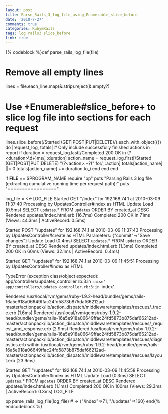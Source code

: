 ```yaml
---
layout: post
title: Parse_Rails_3_log_file_using_Enumerable_slice_before
date: '2010-7-27'
comments: true
categories: Ruby&Rails
tags: log rails3 slice_before
link: true
---
```

{% codeblock %}def parse_rails_log_file(file)
  # Remove all empty lines
  lines = file.each_line.map(&amp;:strip).reject(&amp;:empty?)

  # Use +Enumerable#slice_before+ to slice log file into sections for each request
  lines.slice_before(/Started (GET|POST|PUT|DELETE)/).each_with_object({}) do |request_log, totals|
    # Only include successfully finished actions in report
    if duration = request_log.last[/Completed 200 OK in (?&lt;duration&gt;\d+)ms/, :duration]
      action_name = request_log.first[/Started (GET|POST|PUT|DELETE) "(?&lt;action&gt;.+?)" for/, :action]
      totals[action_name] ||= 0
      totals[action_name] += duration.to_i
    end
  end
end

if __FILE__ == $PROGRAM_NAME
  require "pp"
  puts "Parsing Rails 3 log file (extracting cumulative running time per request path):"
  puts "================="

  log_file = &lt;&lt;-LOG_FILE
  Started GET "/index" for 192.168.74.1 at 2010-03-09 11:37:40
    Processing by UpdatesController#index as HTML
    Update Load (0.5ms)  SELECT `updates`.* FROM `updates` ORDER BY created_at DESC
  Rendered updates/index.html.erb (16.7ms)
  Completed 200 OK in 71ms (Views: 44.3ms | ActiveRecord: 0.5ms)

  Started POST "/updates" for 192.168.74.1 at 2010-03-09 11:37:43
    Processing by UpdatesController#create as HTML
    Parameters: {"commit"=&gt;"Save changes"}
    Update Load (0.4ms)  SELECT `updates`.* FROM `updates` ORDER BY created_at DESC
  Rendered updates/index.html.erb (1.3ms)
  Completed 200 OK in 60ms (Views: 32.1ms | ActiveRecord: 0.4ms)

  Started GET "/updates" for 192.168.74.1 at 2010-03-09 11:45:51
    Processing by UpdatesController#index as HTML

  TypeError (exception class/object expected):
    app/controllers/updates_controller.rb:3:in `raise'
    app/controllers/updates_controller.rb:3:in `index'

  Rendered /usr/local/rvm/gems/ruby-1.9.2-head/bundler/gems/rails-16a5e918a06649ffac24fd5873b875daf66212ad-master/actionpack/lib/action_dispatch/middleware/templates/rescues/_trace.erb (1.6ms)
  Rendered /usr/local/rvm/gems/ruby-1.9.2-head/bundler/gems/rails-16a5e918a06649ffac24fd5873b875daf66212ad-master/actionpack/lib/action_dispatch/middleware/templates/rescues/_request_and_response.erb (2.9ms)
  Rendered /usr/local/rvm/gems/ruby-1.9.2-head/bundler/gems/rails-16a5e918a06649ffac24fd5873b875daf66212ad-master/actionpack/lib/action_dispatch/middleware/templates/rescues/diagnostics.erb within /usr/local/rvm/gems/ruby-1.9.2-head/bundler/gems/rails-16a5e918a06649ffac24fd5873b875daf66212ad-master/actionpack/lib/action_dispatch/middleware/templates/rescues/layout.erb (23.9ms)

  Started GET "/updates" for 192.168.74.1 at 2010-03-09 11:45:58
    Processing by UpdatesController#index as HTML
    Update Load (0.3ms)  SELECT `updates`.* FROM `updates` ORDER BY created_at DESC
  Rendered updates/index.html.erb (1.1ms)
  Completed 200 OK in 100ms (Views: 29.3ms | ActiveRecord: 0.3ms)
  LOG_FILE

  pp parse_rails_log_file(log_file) # =&gt; {"/index"=&gt;71, "/updates"=&gt;160}
end{% endcodeblock %}
